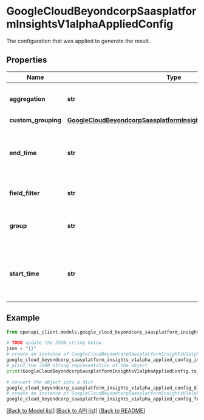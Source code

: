 # GoogleCloudBeyondcorpSaasplatformInsightsV1alphaAppliedConfig

The configuration that was applied to generate the result.

## Properties

Name | Type | Description | Notes
------------ | ------------- | ------------- | -------------
**aggregation** | **str** | Output only. Aggregation type applied. | [optional] [readonly] 
**custom_grouping** | [**GoogleCloudBeyondcorpSaasplatformInsightsV1alphaCustomGrouping**](GoogleCloudBeyondcorpSaasplatformInsightsV1alphaCustomGrouping.md) |  | [optional] 
**end_time** | **str** | Output only. Ending time for the duration for which insight was pulled. | [optional] [readonly] 
**field_filter** | **str** | Output only. Filters applied. | [optional] [readonly] 
**group** | **str** | Output only. Group id of the grouping applied. | [optional] [readonly] 
**start_time** | **str** | Output only. Starting time for the duration for which insight was pulled. | [optional] [readonly] 

## Example

```python
from openapi_client.models.google_cloud_beyondcorp_saasplatform_insights_v1alpha_applied_config import GoogleCloudBeyondcorpSaasplatformInsightsV1alphaAppliedConfig

# TODO update the JSON string below
json = "{}"
# create an instance of GoogleCloudBeyondcorpSaasplatformInsightsV1alphaAppliedConfig from a JSON string
google_cloud_beyondcorp_saasplatform_insights_v1alpha_applied_config_instance = GoogleCloudBeyondcorpSaasplatformInsightsV1alphaAppliedConfig.from_json(json)
# print the JSON string representation of the object
print(GoogleCloudBeyondcorpSaasplatformInsightsV1alphaAppliedConfig.to_json())

# convert the object into a dict
google_cloud_beyondcorp_saasplatform_insights_v1alpha_applied_config_dict = google_cloud_beyondcorp_saasplatform_insights_v1alpha_applied_config_instance.to_dict()
# create an instance of GoogleCloudBeyondcorpSaasplatformInsightsV1alphaAppliedConfig from a dict
google_cloud_beyondcorp_saasplatform_insights_v1alpha_applied_config_from_dict = GoogleCloudBeyondcorpSaasplatformInsightsV1alphaAppliedConfig.from_dict(google_cloud_beyondcorp_saasplatform_insights_v1alpha_applied_config_dict)
```
[[Back to Model list]](../README.md#documentation-for-models) [[Back to API list]](../README.md#documentation-for-api-endpoints) [[Back to README]](../README.md)


